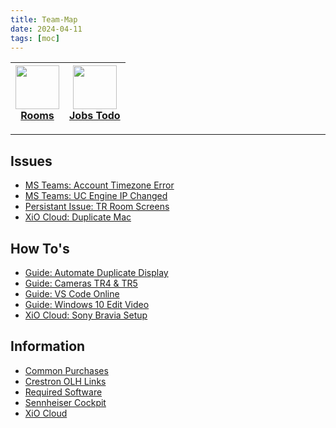 ```yaml
---
title: Team-Map
date: 2024-04-11
tags: [moc]
---
```


<a href="00-Maps/Rooms-HTML.md"><img width="70" src="https://img.icons8.com/?size=100&id=48483&format=png&color=cccccc"><br/>Rooms</a> | <a href="00-Maps/Team-Projects-HTML.md"><img width="70" src="https://img.icons8.com/?size=100&id=10758&format=png&color=CCCCCC"><br/>Jobs Todo</a>
:---: | :---:

---

## Issues

<ul class="dataview list-view-ul"><li><span><a data-tooltip-position="top" aria-label="03-Resources/Issues/MS-Teams-Accounts-Timezone.md" data-href="03-Resources/Issues/MS-Teams-Accounts-Timezone.md" href="03-Resources/Issues/MS-Teams-Accounts-Timezone.md" class="internal-link" target="_blank" rel="noopener">MS Teams: Account Timezone Error</a></span></li><li><span><a data-tooltip-position="top" aria-label="03-Resources/Issues/MS-Teams-UC-Engine-IP-Changed.md" data-href="03-Resources/Issues/MS-Teams-UC-Engine-IP-Changed.md" href="03-Resources/Issues/MS-Teams-UC-Engine-IP-Changed.md" class="internal-link" target="_blank" rel="noopener">MS Teams: UC Engine IP Changed</a></span></li><li><span><a data-tooltip-position="top" aria-label="03-Resources/Issues/Persistant-Issue-TR-Room-Screens.md" data-href="03-Resources/Issues/Persistant-Issue-TR-Room-Screens.md" href="03-Resources/Issues/Persistant-Issue-TR-Room-Screens.md" class="internal-link" target="_blank" rel="noopener">Persistant Issue: TR Room Screens</a></span></li><li><span><a data-tooltip-position="top" aria-label="03-Resources/Issues/XiO-Cloud-Duplicate-Mac.md" data-href="03-Resources/Issues/XiO-Cloud-Duplicate-Mac.md" href="03-Resources/Issues/XiO-Cloud-Duplicate-Mac.md" class="internal-link" target="_blank" rel="noopener">XiO Cloud: Duplicate Mac</a></span></li></ul>



## How To's
<ul class="dataview list-view-ul"><li><span><a data-tooltip-position="top" aria-label="03-Resources/FAQ/Guide-Automate-Duplicate-Display.md" data-href="03-Resources/FAQ/Guide-Automate-Duplicate-Display.md" href="03-Resources/FAQ/Guide-Automate-Duplicate-Display.md" class="internal-link" target="_blank" rel="noopener">Guide: Automate Duplicate Display</a></span></li><li><span><a data-tooltip-position="top" aria-label="03-Resources/FAQ/Guide-Cameras-TR4-TR5.md" data-href="03-Resources/FAQ/Guide-Cameras-TR4-TR5.md" href="03-Resources/FAQ/Guide-Cameras-TR4-TR5.md" class="internal-link" target="_blank" rel="noopener">Guide: Cameras TR4 &amp; TR5</a></span></li><li><span><a data-tooltip-position="top" aria-label="03-Resources/FAQ/Guide-VS-Code-Online.md" data-href="03-Resources/FAQ/Guide-VS-Code-Online.md" href="03-Resources/FAQ/Guide-VS-Code-Online.md" class="internal-link" target="_blank" rel="noopener">Guide: VS Code Online</a></span></li><li><span><a data-tooltip-position="top" aria-label="03-Resources/FAQ/Windows10-Edit-Video.md" data-href="03-Resources/FAQ/Windows10-Edit-Video.md" href="03-Resources/FAQ/Windows10-Edit-Video.md" class="internal-link" target="_blank" rel="noopener">Guide: Windows 10 Edit Video</a></span></li><li><span><a data-tooltip-position="top" aria-label="03-Resources/FAQ/XiO-Cloud-Sony-Bravia-Setup.md" data-href="03-Resources/FAQ/XiO-Cloud-Sony-Bravia-Setup.md" href="03-Resources/FAQ/XiO-Cloud-Sony-Bravia-Setup.md" class="internal-link" target="_blank" rel="noopener">XiO Cloud: Sony Bravia Setup</a></span></li></ul>


## Information

<ul class="dataview list-view-ul"><li><span><a data-tooltip-position="top" aria-label="03-Resources/FAQ/Common-Purchases.md" data-href="03-Resources/FAQ/Common-Purchases.md" href="03-Resources/FAQ/Common-Purchases.md" class="internal-link" target="_blank" rel="noopener">Common Purchases</a></span></li><li><span><a data-tooltip-position="top" aria-label="03-Resources/FAQ/Crestron-OLH-Links.md" data-href="03-Resources/FAQ/Crestron-OLH-Links.md" href="03-Resources/FAQ/Crestron-OLH-Links.md" class="internal-link" target="_blank" rel="noopener">Crestron OLH Links</a></span></li><li><span><a data-tooltip-position="top" aria-label="03-Resources/FAQ/Required-Software.md" data-href="03-Resources/FAQ/Required-Software.md" href="03-Resources/FAQ/Required-Software.md" class="internal-link" target="_blank" rel="noopener">Required Software</a></span></li><li><span><a data-tooltip-position="top" aria-label="03-Resources/Equipment/Sennheiser-Cockpit.md" data-href="03-Resources/Equipment/Sennheiser-Cockpit.md" href="03-Resources/Equipment/Sennheiser-Cockpit.md" class="internal-link" target="_blank" rel="noopener">Sennheiser Cockpit</a></span></li><li><span><a data-tooltip-position="top" aria-label="03-Resources/FAQ/XiO-Cloud.md" data-href="03-Resources/FAQ/XiO-Cloud.md" href="03-Resources/FAQ/XiO-Cloud.md" class="internal-link" target="_blank" rel="noopener">XiO Cloud</a></span></li></ul>